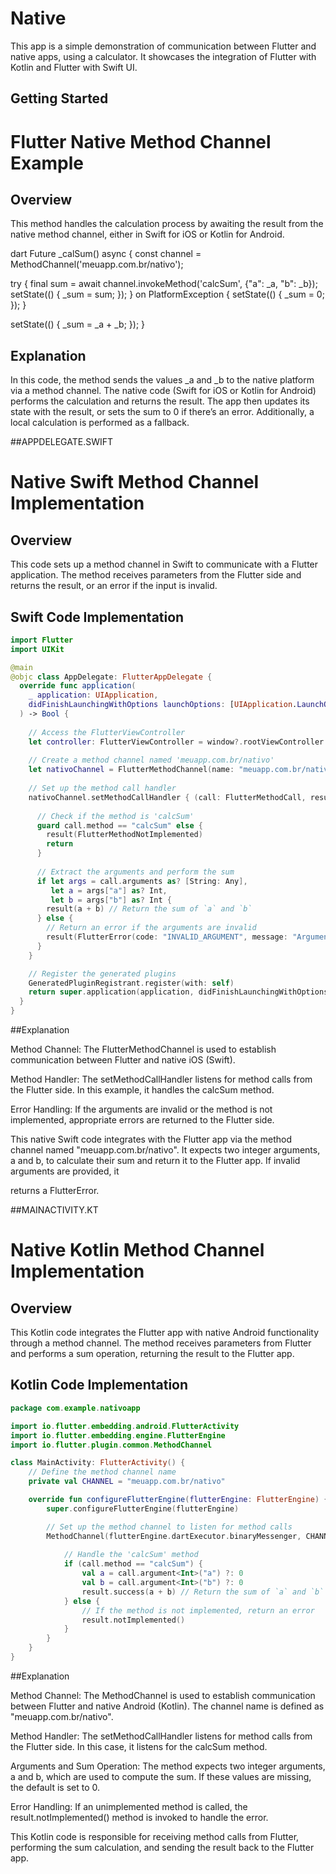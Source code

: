 # Native

This app is a simple demonstration of communication between Flutter and native apps, using a calculator. It showcases the integration of Flutter with Kotlin and Flutter with Swift UI.

## Getting Started

# Flutter Native Method Channel Example

## Overview
This method handles the calculation process by awaiting the result from the native method channel, either in Swift for iOS or Kotlin for Android.

dart
Future<void> _calSum() async {
  const channel = MethodChannel('meuapp.com.br/nativo');

  try {
    final sum = await channel.invokeMethod('calcSum', {"a": _a, "b": _b});
    setState(() {
      _sum = sum;
    });
  } on PlatformException {
    setState(() {
      _sum = 0;
    });
  }

  setState(() {
    _sum = _a + _b;
  });
}

## Explanation
In this code, the method sends the values _a and _b to the native platform via a method channel. The native code (Swift for iOS or Kotlin for Android) performs the calculation and returns the result. The app then updates its state with the result, or sets the sum to 0 if there’s an error. Additionally, a local calculation is performed as a fallback.


##APPDELEGATE.SWIFT
# Native Swift Method Channel Implementation

## Overview
This code sets up a method channel in Swift to communicate with a Flutter application. The method receives parameters from the Flutter side and returns the result, or an error if the input is invalid.

## Swift Code Implementation

```swift
import Flutter
import UIKit

@main
@objc class AppDelegate: FlutterAppDelegate {
  override func application(
    _ application: UIApplication,
    didFinishLaunchingWithOptions launchOptions: [UIApplication.LaunchOptionsKey: Any]?
  ) -> Bool {
    
    // Access the FlutterViewController
    let controller: FlutterViewController = window?.rootViewController as! FlutterViewController
    
    // Create a method channel named 'meuapp.com.br/nativo'
    let nativoChannel = FlutterMethodChannel(name: "meuapp.com.br/nativo", binaryMessenger: controller.binaryMessenger)
    
    // Set up the method call handler
    nativoChannel.setMethodCallHandler { (call: FlutterMethodCall, result: @escaping FlutterResult) -> Void in
      
      // Check if the method is 'calcSum'
      guard call.method == "calcSum" else {
        result(FlutterMethodNotImplemented)
        return
      }
      
      // Extract the arguments and perform the sum
      if let args = call.arguments as? [String: Any],
         let a = args["a"] as? Int,
         let b = args["b"] as? Int {
        result(a + b) // Return the sum of `a` and `b`
      } else {
        // Return an error if the arguments are invalid
        result(FlutterError(code: "INVALID_ARGUMENT", message: "Argumentos inválidos", details: nil))
      }
    }

    // Register the generated plugins
    GeneratedPluginRegistrant.register(with: self)
    return super.application(application, didFinishLaunchingWithOptions: launchOptions)
  }
}
```

##Explanation

Method Channel: The FlutterMethodChannel is used to establish communication between Flutter and native iOS (Swift).

Method Handler: The setMethodCallHandler listens for method calls from the Flutter side. In this example, it handles the calcSum method.

Error Handling: If the arguments are invalid or the method is not implemented, appropriate errors are returned to the Flutter side.

This native Swift code integrates with the Flutter app via the method channel named "meuapp.com.br/nativo". It expects two integer arguments, a and b, to calculate their sum and return it to the Flutter app. If invalid arguments are provided, it 

returns a FlutterError.


##MAINACTIVITY.KT
# Native Kotlin Method Channel Implementation

## Overview
This Kotlin code integrates the Flutter app with native Android functionality through a method channel. The method receives parameters from Flutter and performs a sum operation, returning the result to the Flutter app.

## Kotlin Code Implementation

```kotlin
package com.example.nativoapp

import io.flutter.embedding.android.FlutterActivity
import io.flutter.embedding.engine.FlutterEngine
import io.flutter.plugin.common.MethodChannel

class MainActivity: FlutterActivity() {
    // Define the method channel name
    private val CHANNEL = "meuapp.com.br/nativo"

    override fun configureFlutterEngine(flutterEngine: FlutterEngine) {
        super.configureFlutterEngine(flutterEngine)

        // Set up the method channel to listen for method calls
        MethodChannel(flutterEngine.dartExecutor.binaryMessenger, CHANNEL).setMethodCallHandler { call, result ->
            
            // Handle the 'calcSum' method
            if (call.method == "calcSum") {
                val a = call.argument<Int>("a") ?: 0
                val b = call.argument<Int>("b") ?: 0
                result.success(a + b) // Return the sum of `a` and `b`
            } else {
                // If the method is not implemented, return an error
                result.notImplemented()
            }
        }
    }
}
```
##Explanation

Method Channel: The MethodChannel is used to establish communication between Flutter and native Android (Kotlin). The channel name is defined as "meuapp.com.br/nativo".

Method Handler: The setMethodCallHandler listens for method calls from the Flutter side. In this case, it listens for the calcSum method.

Arguments and Sum Operation: The method expects two integer arguments, a and b, which are used to compute the sum. If these values are missing, the default is set to 0.

Error Handling: If an unimplemented method is called, the result.notImplemented() method is invoked to handle the error.

This Kotlin code is responsible for receiving method calls from Flutter, performing the sum calculation, and sending the result back to the Flutter app.


